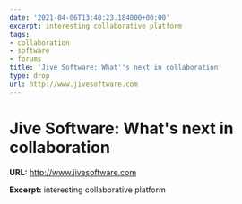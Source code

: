 ```yaml
---
date: '2021-04-06T13:40:23.184000+00:00'
excerpt: interesting collaborative platform
tags:
- collaboration
- software
- forums
title: 'Jive Software: What''s next in collaboration'
type: drop
url: http://www.jivesoftware.com
---
```


# Jive Software: What's next in collaboration

**URL:** http://www.jivesoftware.com

**Excerpt:** interesting collaborative platform
